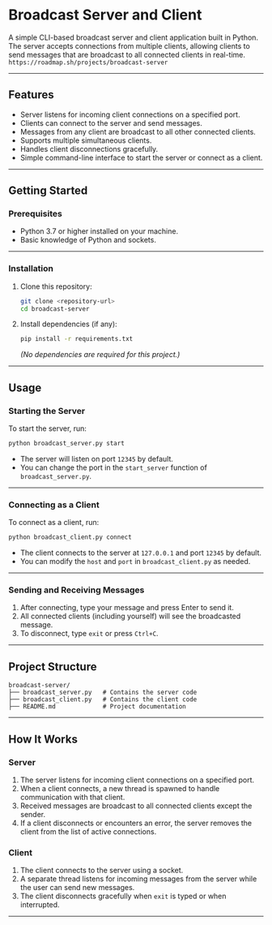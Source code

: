 
# **Broadcast Server and Client**

A simple CLI-based broadcast server and client application built in Python. The server accepts connections from multiple clients, allowing clients to send messages that are broadcast to all connected clients in real-time. `https://roadmap.sh/projects/broadcast-server`

---

## **Features**
- Server listens for incoming client connections on a specified port.
- Clients can connect to the server and send messages.
- Messages from any client are broadcast to all other connected clients.
- Supports multiple simultaneous clients.
- Handles client disconnections gracefully.
- Simple command-line interface to start the server or connect as a client.

---

## **Getting Started**

### **Prerequisites**
- Python 3.7 or higher installed on your machine.
- Basic knowledge of Python and sockets.

---

### **Installation**

1. Clone this repository:
   ```bash
   git clone <repository-url>
   cd broadcast-server
   ```

2. Install dependencies (if any):
   ```bash
   pip install -r requirements.txt
   ```
   *(No dependencies are required for this project.)*

---

## **Usage**

### **Starting the Server**
To start the server, run:
```bash
python broadcast_server.py start
```

- The server will listen on port `12345` by default.
- You can change the port in the `start_server` function of `broadcast_server.py`.

---

### **Connecting as a Client**
To connect as a client, run:
```bash
python broadcast_client.py connect
```

- The client connects to the server at `127.0.0.1` and port `12345` by default.
- You can modify the `host` and `port` in `broadcast_client.py` as needed.

---

### **Sending and Receiving Messages**
1. After connecting, type your message and press Enter to send it.
2. All connected clients (including yourself) will see the broadcasted message.
3. To disconnect, type `exit` or press `Ctrl+C`.

---

## **Project Structure**
```
broadcast-server/
├── broadcast_server.py   # Contains the server code
├── broadcast_client.py   # Contains the client code
├── README.md             # Project documentation
```

---

## **How It Works**

### **Server**
1. The server listens for incoming client connections on a specified port.
2. When a client connects, a new thread is spawned to handle communication with that client.
3. Received messages are broadcast to all connected clients except the sender.
4. If a client disconnects or encounters an error, the server removes the client from the list of active connections.

### **Client**
1. The client connects to the server using a socket.
2. A separate thread listens for incoming messages from the server while the user can send new messages.
3. The client disconnects gracefully when `exit` is typed or when interrupted.

---
